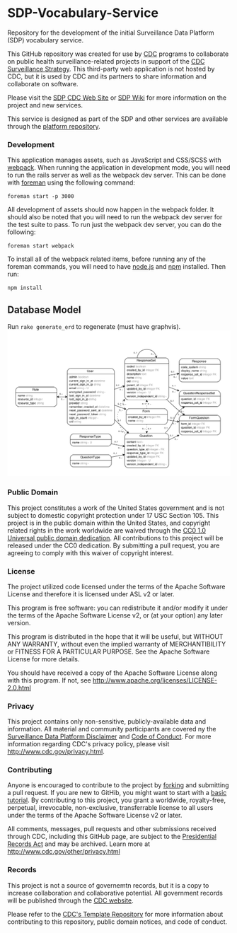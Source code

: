# SDP-Vocabulary-Service
Repository for the development of the initial Surveillance Data Platform (SDP) vocabulary service.

This GitHub repository was created for use by [CDC](http://www.cdc.gov) programs to collaborate on public health surveillance-related projects in support of the [CDC Surveillance Strategy](http://www.cdc.gov/surveillance). This third-party web application is not hosted by CDC, but it is used by CDC and its partners to share information and collaborate on software.

Please visit the [SDP CDC Web Site](http://www.cdc.gov/sdp) or [SDP Wiki](https://publichealthsurveillance.atlassian.net/wiki) for more information on the project and new services.

This service is designed as part of the SDP and other services are available through the [platform repository](https://github.com/CDCgov/SDP).

### Development

This application manages assets, such as JavaScript and CSS/SCSS with [webpack](https://webpack.github.io/).
When running the application in development mode, you will need to run the rails server as well as the webpack
dev server. This can be done with [foreman](https://github.com/ddollar/foreman) using the following command:

    foreman start -p 3000

All development of assets should now happen in the webpack folder. It should also
be noted that you will need to run the webpack dev server for the test suite to
pass. To run just the webpack dev server, you can do the following:

    foreman start webpack

To install all of the webpack related items, before running any of the foreman commands,
you will need to have [node.js](https://nodejs.org/en/) and [npm](https://www.npmjs.com/) installed. Then run:

    npm install

## Database Model
Run `rake generate_erd` to regenerate (must have graphvis).
![Entity relationship diagram](./erd.png)

### Public Domain
This project constitutes a work of the United States government and is not subject to domestic copyright protection under 17 USC Section 105. This project is in the public domain within the United States, and copyright related rights in the work worldwide are waived through the [CC0 1.0 Universal public domain dedication](https://creativecommons.org/publicdomain/zero/1.0/). All contributions to this project will be released under the CC0 dedication. By submitting a pull request, you are agreeing to comply with this waiver of copyright interest.

### License
 The project utilized code licensed under the terms of the Apache Software License and therefore it is licensed under ASL v2 or later.

 This program is free software: you can redistribute it and/or modify it under the terms of the Apache Software License v2, or (at your option) any later version.

 This program is distributed in the hope that it will be useful, but WITHOUT ANY WARRANTY, without even the implied warranty of MERCHANTIBILITY or FITNESS FOR A PARTICULAR PURPOSE. See the Apache Software License for more details.

 You should have received a copy of the Apache Software License along with this program. If not, see http://www.apache.org/licenses/LICENSE-2.0.html

### Privacy
 This project contains only non-sensitive, publicly-available data and information. All material and community participants are covered ny the [Surveillance Data Platform Disclaimer](https://github.com/CDCgov/template/blob/master/DISCLAIMER.md) and [Code of Conduct](https://github.com/CDCgov/template/blob/master/code-of-conduct.md). For more information regarding CDC's privacy policy, please visit http://www.cdc.gov/privacy.html.
### Contributing
 Anyone is encouraged to contribute to the project by [forking](https://help.github.com/articles/fork-a-repo) and submitting a pull request. If you are new to GitHib, you might want to start with a [basic tutorial](https://help.github.com/articles/set-up-git). By contributing to this project, you grant a worldwide, royalty-free, perpetual, irrevocable, non-exclusive, transferrable license to all users under the terms of the Apache Software License v2 or later.

 All comments, messages, pull requests and other submissions received through CDC, including this GitHub page, are subject to the [Presidential Records Act](http://www.archives.gov/about/laws/presidential-records.html) and may be archived. Learn more at http://www.cdc.gov/other/privacy.html

### Records
 This project is not a source of governemtn records, but it is a copy to increase collaboration and collaborative potential. All government records will be published through the [CDC website](http://www.cdc.gov).

 Please refer to the [CDC's Template Repository](https://github.com/CDCgov/template) for more information about contributing to this repository, public domain notices, and code of conduct.
